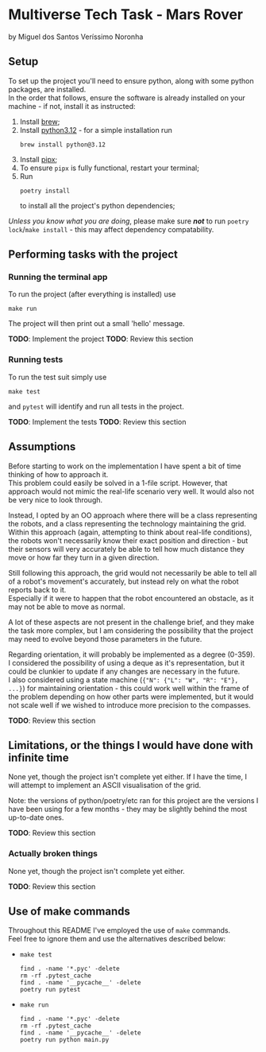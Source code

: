 # Multiverse Tech Task - Mars Rover

by Miguel dos Santos Veríssimo Noronha

## Setup

To set up the project you'll need to ensure python, along with some python packages, are installed.<br>
In the order that follows, ensure the software is already installed on your machine - if not, install it as instructed:

1. Install [brew](https://docs.brew.sh/Installation);
2. Install [python3.12](https://docs.brew.sh/Homebrew-and-Python) - for a simple installation run
    ```shell
    brew install python@3.12
    ```
3. Install [pipx](https://github.com/pypa/pipx/blob/main/docs/installation.md);
4. To ensure `pipx` is fully functional, restart your terminal;
5. Run
    ```shell
    poetry install
    ```
    to install all the project's python dependencies;

_Unless you know what you are doing_, please make sure **_not_** to run `poetry lock`/`make install` - this may affect
dependency compatability.

## Performing tasks with the project

### Running the terminal app

To run the project (after everything is installed) use
```shell
make run
```

The project will then print out a small 'hello' message.

**TODO**: Implement the project
**TODO**: Review this section

### Running tests

To run the test suit simply use
```shell
make test
```
and `pytest` will identify and run all tests in the project.

**TODO**: Implement the tests
**TODO**: Review this section

## Assumptions

Before starting to work on the implementation I have spent a bit of time thinking of how to approach it.<br>
This problem could easily be solved in a 1-file script.
However, that approach would not mimic the real-life scenario very well. It would also not be very nice to look through.

Instead, I opted by an OO approach where there will be a class representing the robots, and a class representing the technology maintaining the grid.<br>
Within this approach (again, attempting to think about real-life conditions), the robots won't necessarily know their exact position and direction - but their sensors will very accurately be able to tell how much distance they move or how far they turn in a given direction.

Still following this approach, the grid would not necessarily be able to tell all of a robot's movement's accurately, but instead rely on what the robot reports back to it.<br>
Especially if it were to happen that the robot encountered an obstacle, as it may not be able to move as normal.

A lot of these aspects are not present in the challenge brief, and they make the task more complex, but I am considering the possibility that the project may need to evolve beyond those parameters in the future.

Regarding orientation, it will probably be implemented as a degree (0-359). I considered the possibility of using a deque as it's representation, but it could be clunkier to update if any changes are necessary in the future.<br>
I also considered using a state machine (`{"N": {"L": "W", "R": "E"}, ...}`) for maintaining orientation - this could work well within the frame of the problem depending on how other parts were implemented, but it would not scale well if we wished to introduce more precision to the compasses.

**TODO**: Review this section

## Limitations, or the things I would have done with infinite time

None yet, though the project isn't complete yet either.
If I have the time, I will attempt to implement an ASCII visualisation of the grid.

Note: the versions of python/poetry/etc ran for this project are the versions I have been using for a few months - they may be slightly behind the most up-to-date ones.

**TODO**: Review this section

### Actually broken things

None yet, though the project isn't complete yet either.

**TODO**: Review this section

## Use of make commands

Throughout this README I've employed the use of `make` commands.<br>
Feel free to ignore them and use the alternatives described below:
- `make test`
    ```shell
    find . -name '*.pyc' -delete
	rm -rf .pytest_cache
	find . -name '__pycache__' -delete
    poetry run pytest
    ```
- `make run`
    ```shell
    find . -name '*.pyc' -delete
	rm -rf .pytest_cache
	find . -name '__pycache__' -delete
    poetry run python main.py
    ```
